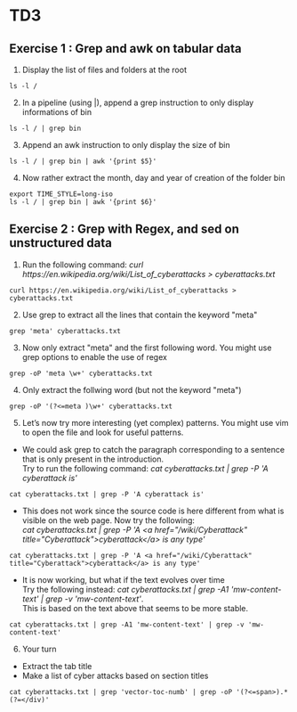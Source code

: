 
# TD3
## Exercise 1 : Grep and awk on tabular data
1. Display the list of files and folders at the root
```
ls -l /
```
2. In a pipeline (using |), append a grep instruction to only display informations of bin
```
ls -l / | grep bin
```
3. Append an awk instruction to only display the size of bin
```
ls -l / | grep bin | awk '{print $5}'
```
4. Now rather extract the month, day and year of creation of the folder bin
```
export TIME_STYLE=long-iso
ls -l / | grep bin | awk '{print $6}'
```

## Exercise 2 : Grep with Regex, and sed on unstructured data
1. Run the following command: <i>curl ht<span>tps://en.wikipedia</span>.org/wiki/List_of_cyberattacks > cyberattacks.txt</i>
```
curl https://en.wikipedia.org/wiki/List_of_cyberattacks > cyberattacks.txt
```
2. Use grep to extract all the lines that contain the keyword "meta"
```
grep 'meta' cyberattacks.txt
```
3. Now only extract "meta" and the first following word. You might use grep options to enable the use of regex
```
grep -oP 'meta \w+' cyberattacks.txt 
```
4. Only extract the follwing word (but not the keyword "meta")
```
grep -oP '(?<=meta )\w+' cyberattacks.txt 
```
5. Let’s now try more interesting (yet complex) patterns. You might use vim to open the file and look for useful patterns.

- We could ask grep to catch the paragraph corresponding to a sentence that is only present in the introduction.<br>
Try to run the following command: <i>cat cyberattacks.txt | grep -P 'A cyberattack is'</i>
```
cat cyberattacks.txt | grep -P 'A cyberattack is'
```
- This does not work since the source code is here different from what is visible on the web page. Now try the following:<br>
<i>cat cyberattacks.txt | grep -P 'A &lt;a href="/wiki/Cyberattack" title="Cyberattack"&gt;cyberattack&lt;/a&gt; is any type'</i>
```
cat cyberattacks.txt | grep -P 'A <a href="/wiki/Cyberattack" title="Cyberattack">cyberattack</a> is any type'
```
- It is now working, but what if the text evolves over time<br>
Try the following instead: <i>cat cyberattacks.txt | grep -A1 'mw-content-text' | grep -v 'mw-content-text'</i>.<br>
This is based on the text above that seems to be more stable.
```
cat cyberattacks.txt | grep -A1 'mw-content-text' | grep -v 'mw-content-text'
```
6. Your turn

- Extract the tab title
- Make a list of cyber attacks based on section titles
```
cat cyberattacks.txt | grep 'vector-toc-numb' | grep -oP '(?<=span>).*(?=</div)'
```
